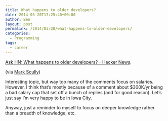```yaml
---
title: What happens to older developers?
date: 2014-03-20T17:25:40+00:00
author: Ben
layout: post
permalink: /2014/03/20/what-happens-to-older-developers/
categories:
  - Programming
tags:
  - career
---
```

[Ask HN: What happens to older developers? - Hacker News](https://news.ycombinator.com/item?id=7372997).

(via [Mark Scully](http://www.datapraxis.com/))

Interesting topic, but way too many of the comments focus on salaries. However, I think that&#8217;s mostly because of a comment about $300K/yr being a bad salary cap that set off a bunch of replies (and for good reason). Let&#8217;s just say I&#8217;m very happy to be in Iowa City.

Anyway, just a reminder to myself to focus on deeper knowledge rather than a breadth of knowledge, etc.